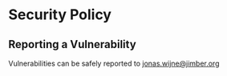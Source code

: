 # Security Policy

## Reporting a Vulnerability

Vulnerabilities can be safely reported to jonas.wijne@jimber.org
